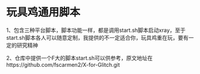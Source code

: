 # 玩具鸡通用脚本


1、包含三种平台脚本，脚本功能一样，都是调用start.sh脚本启动xray，至于start.sh脚本各人可以随意定制，我提供的不一定适合你，玩具鸡重在玩，要有一定的研究精神

2、仓库中提供一个F大的脚本start.sh可以供参考，原文地址在https://github.com/fscarmen2/X-for-Glitch.git
